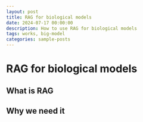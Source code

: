 ```yaml
---
layout: post
title: RAG for biological models
date: 2024-07-17 00:00:00
description: How to use RAG for biological models
tags: works, big-model
categories: sample-posts
---
```


# RAG for biological models


## What is RAG


## Why we need it